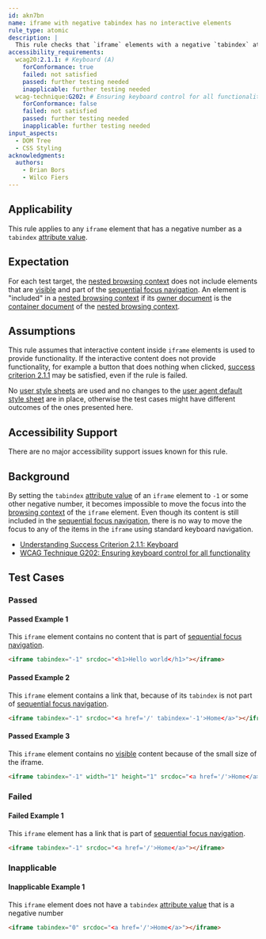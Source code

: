 ```yaml
---
id: akn7bn
name: iframe with negative tabindex has no interactive elements
rule_type: atomic
description: |
  This rule checks that `iframe` elements with a negative `tabindex` attribute value contain no interactive elements.
accessibility_requirements:
  wcag20:2.1.1: # Keyboard (A)
    forConformance: true
    failed: not satisfied
    passed: further testing needed
    inapplicable: further testing needed
  wcag-technique:G202: # Ensuring keyboard control for all functionality
    forConformance: false
    failed: not satisfied
    passed: further testing needed
    inapplicable: further testing needed
input_aspects:
  - DOM Tree
  - CSS Styling
acknowledgments:
  authors:
    - Brian Bors
    - Wilco Fiers
---
```


## Applicability

This rule applies to any `iframe` element that has a negative number as a `tabindex` [attribute value][].

## Expectation

For each test target, the [nested browsing context][] does not include elements that are [visible][] and part of the [sequential focus navigation][]. An element is "included" in a [nested browsing context][] if its [owner document][] is the [container document][] of the [nested browsing context][].

## Assumptions

This rule assumes that interactive content inside `iframe` elements is used to provide functionality. If the interactive content does not provide functionality, for example a button that does nothing when clicked, [success criterion 2.1.1][sc211] may be satisfied, even if the rule is failed.

No [user style sheets](https://drafts.csswg.org/css-cascade/#cascade-origin-user) are used and no changes to the [user agent default style sheet](https://drafts.csswg.org/css-cascade/#cascade-origin-ua) are in place, otherwise the test cases might have different outcomes of the ones presented here. 

## Accessibility Support

There are no major accessibility support issues known for this rule.

## Background

By setting the `tabindex` [attribute value][] of an `iframe` element to `-1` or some other negative number, it becomes impossible to move the focus into the [browsing context][nested browsing context] of the `iframe` element. Even though its content is still included in the [sequential focus navigation][], there is no way to move the focus to any of the items in the `iframe` using standard keyboard navigation.

- [Understanding Success Criterion 2.1.1: Keyboard](https://www.w3.org/WAI/WCAG21/Understanding/keyboard)
- [WCAG Technique G202: Ensuring keyboard control for all functionality](https://www.w3.org/WAI/WCAG21/Techniques/general/G202)

## Test Cases

### Passed

#### Passed Example 1

This `iframe` element contains no content that is part of [sequential focus navigation][].

```html
<iframe tabindex="-1" srcdoc="<h1>Hello world</h1>"></iframe>
```

#### Passed Example 2

This `iframe` element contains a link that, because of its `tabindex` is not part of [sequential focus navigation][].

```html
<iframe tabindex="-1" srcdoc="<a href='/' tabindex='-1'>Home</a>"></iframe>
```

#### Passed Example 3

This `iframe` element contains no [visible][] content because of the small size of the iframe.

```html
<iframe tabindex="-1" width="1" height="1" srcdoc="<a href='/'>Home</a>"></iframe>
```

### Failed

#### Failed Example 1

This `iframe` element has a link that is part of [sequential focus navigation][].

```html
<iframe tabindex="-1" srcdoc="<a href='/'>Home</a>"></iframe>
```

### Inapplicable

#### Inapplicable Example 1

This `iframe` element does not have a `tabindex` [attribute value][] that is a negative number

```html
<iframe tabindex="0" srcdoc="<a href='/'>Home</a>"></iframe>
```

[attribute value]: #attribute-value 'Definition of Attribute Value'
[container document]: https://html.spec.whatwg.org/#bc-container-document 'HTML browsing context container document, 2020/12/18'
[nested browsing context]: https://html.spec.whatwg.org/#nested-browsing-context 'HTML nested browsing context, 2020/12/18'
[owner document]: https://dom.spec.whatwg.org/#dom-node-ownerdocument 'DOM node owner document property, 2020/12/18'
[sc211]: https://www.w3.org/TR/WCAG21/#keyboard 'WCAG 2.1 Success criterion 2.1.1 Keyboard'
[sequential focus navigation]: https://html.spec.whatwg.org/#sequential-focus-navigation 'HTML sequential focus navigation, 2020/12/18'
[visible]: #visible 'Definition of visible'
